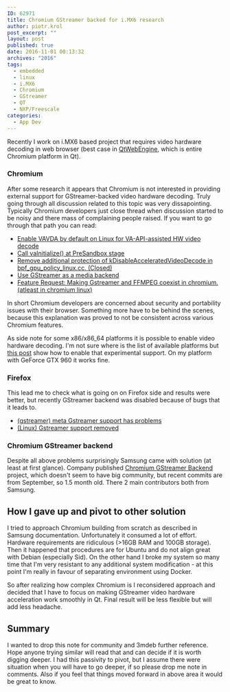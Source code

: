 ```yaml
---
ID: 62971
title: Chromium GStreamer backed for i.MX6 research
author: piotr.krol
post_excerpt: ""
layout: post
published: true
date: 2016-11-01 00:13:32
archives: "2016"
tags:
  - embedded
  - linux
  - i.MX6
  - Chromium
  - GStreamer
  - QT
  - NXP/Freescale
categories:
  - App Dev
---
```

Recently I work on i.MX6 based project that requires video hardware
decoding in web browser (best case in [QtWebEngine](https://wiki.qt.io/QtWebEngine), which is entire Chromium
platform in Qt).

### Chromium

After some research it appears that Chromium is not interested in providing
external support for GStreamer-backed video hardware decoding. Truly going
through all discussion related to this topic was very dissapointing. Typically
Chromium developers just close thread when discussion started to be noisy and
there mass of complaining people raised. If you want to go through that path
you can read:

* [Enable VAVDA by default on Linux for VA-API-assisted HW video decode](https://bugs.chromium.org/p/chromium/issues/detail?id=137247)
* [Call vaInitialize() at PreSandbox stage](https://codereview.chromium.org/15955009/)
* [Remove additional protection of kDisableAcceleratedVideoDecode in bpf_gpu_policy_linux.cc. (Closed)](https://codereview.chromium.org/176883018/)
* [Use GStreamer as a media backend](https://bugs.chromium.org/p/chromium/issues/detail?id=32861)
* [Feature Request: Making Gstreamer and FFMPEG coexist in chromium.(atleast in chromium linux)](https://groups.google.com/a/chromium.org/forum/#!topic/chromium-dev/fV_v6fH8nwE)

In short Chromium developers are concerned about security and portability
issues with their browser. Something more have to be behind the scenes, because
this explanation was proved to not be consistent across various Chromium
features.

As side note for some x86/x86_64 platforms it is possible to enable video
hardware decoding. I'm not sure where is the list of available platforms but
[this post](http://www.webupd8.org/2014/01/enable-hardware-acceleration-in-chrome.html)
show how to enable that experimental support. On my platform with GeForce GTX
960 it works fine.

### Firefox

This lead me to check what is going on on Firefox side and results were better,
but recently GStreamer backend was disabled because of bugs that it leads to.

* [(gstreamer) meta Gstreamer support has problems](https://bugzilla.mozilla.org/show_bug.cgi?id=GStreamer)
* [(Linux) Gstreamer support removed](http://forums.mozillazine.org/viewtopic.php?f=7&t=3003683)

### Chromium GStreamer backend

Despite all above problems surprisingly Samsung came with solution (at least at
first glance). Company published [Chromium GStreamer Backend](https://github.com/Samsung/ChromiumGStreamerBackend) project, which
doesn't seem to have big community, but recent commits are from September, so
1.5 month old. There 2 main contributors both from Samsung.

## How I gave up and pivot to other solution

I tried to approach Chromium building from scratch as described in Samsung
documentation. Unfortunately it consumed a lot of effort. Hardware requirements
are ridiculous (>16GB RAM and 100GB storage). Then it happened that procedures
are for Ubuntu and do not align great with Debian (especially Sid). On the
other hand I broke my system so many time that I'm very resistant to any
additional system modification - at this point I'm really in favour of
separating environment using Docker.

So after realizing how complex Chromium is I reconsidered approach and decided
that I have to focus on making GStreamer video hardware acceleration work
smoothly in Qt. Final result will be less flexible but will add less headache.

## Summary

I wanted to drop this note for community and 3mdeb further reference. Hope
anyone trying similar will read that and can decide if it is worth digging
deeper. I had this passivity to pivot, but I assume there were situation when
you will have to go deeper, if so please drop me note in comments. Also if you
feel that things moved forward in above area it would be great to know.
